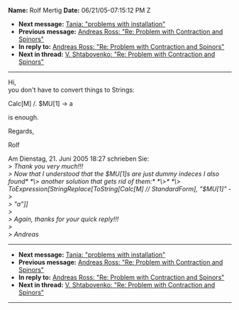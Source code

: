 **Name:** Rolf Mertig
**Date:** 06/21/05-07:15:12 PM Z

  - **Next message:** [Tania: "problems with installation"](0283.html)
  - **Previous message:** [Andreas Ross: "Re: Problem with Contraction
    and Spinors"](0281.html)
  - **In reply to:** [Andreas Ross: "Re: Problem with Contraction and
    Spinors"](0281.html)
  - **Next in thread:** [V. Shtabovenko: "Re: Problem with Contraction
    and Spinors"](1339.html)

-----

Hi,  
you don't have to convert things to Strings:  

Calc[M] /. $MU[1] -\> a  

is enough.  

Regards,  

Rolf  

Am Dienstag, 21. Juni 2005 18:27 schrieben Sie:  
*\> Thank you very much\!\!\!*  
*\> Now that I understood that the $MU[1]s are just dummy
indeces I also found*  
*\> another solution that gets rid of them:*  
*\>*  
*\> ToExpression[StringReplace[ToString[Calc[M] //
StandardForm], "$MU[1]" -\>*  
*\> "a"]]*  
*\>*  
*\> Again, thanks for your quick reply\!\!\!*  
*\>*  
*\> Andreas*  

-----

  - **Next message:** [Tania: "problems with installation"](0283.html)
  - **Previous message:** [Andreas Ross: "Re: Problem with Contraction
    and Spinors"](0281.html)
  - **In reply to:** [Andreas Ross: "Re: Problem with Contraction and
    Spinors"](0281.html)
  - **Next in thread:** [V. Shtabovenko: "Re: Problem with Contraction
    and Spinors"](1339.html)

-----

